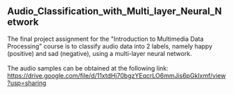 ## Audio_Classification_with_Multi_layer_Neural_Network
The final project assignment for the "Introduction to Multimedia Data Processing" course is to classify audio data into 2 labels, namely happy (positive) and sad (negative), using a multi-layer neural network.<br><br>
The audio samples can be obtained at the following link: https://drive.google.com/file/d/11xtdHj70bgzYEqcrLO6mmJis6pGkIxmf/view?usp=sharing
